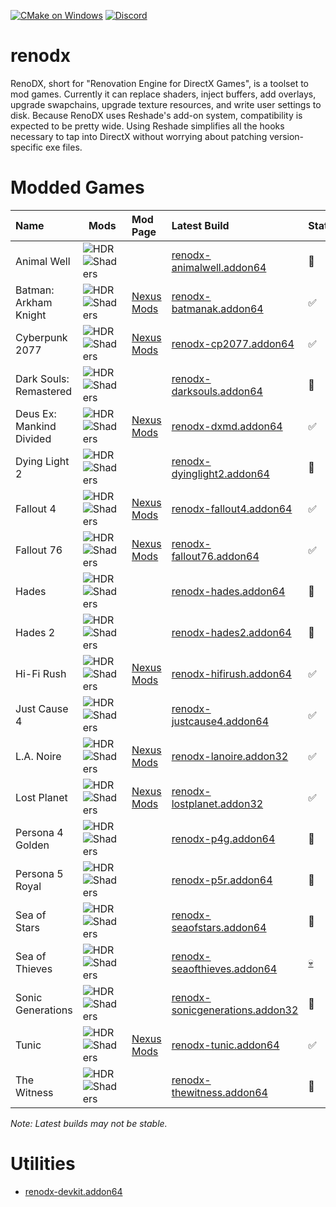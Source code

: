 [![CMake on Windows](https://github.com/clshortfuse/renodx/actions/workflows/cmake-windows.yml/badge.svg)](https://github.com/clshortfuse/renodx/actions/workflows/cmake-windows.yml) [![Discord](https://img.shields.io/discord/1161035767917850784?logo=discord&logoColor=%23fff&label=Discord&labelColor=%235865F2)](https://discord.gg/5WZXDpmbpP)


# renodx
RenoDX, short for "Renovation Engine for DirectX Games", is a toolset to mod games. Currently it can replace shaders, inject buffers, add overlays, upgrade swapchains, upgrade texture resources, and write user settings to disk. Because RenoDX uses Reshade's add-on system, compatibility is expected to be pretty wide. Using Reshade simplifies all the hooks necessary to tap into DirectX without worrying about patching version-specific exe files.


# Modded Games

| Name                     | Mods                                                                                                                                                                                                      | Mod Page                                                                                 | Latest Build                                                                                            | Status                                                     |
| :----------------------- | --------------------------------------------------------------------------------------------------------------------------------------------------------------------------------------------------------- | :--------------------------------------------------------------------------------------- | :------------------------------------------------------------------------------------------------------ | :--------------------------------------------------------- |
| Animal Well              | ![HDR](https://img.shields.io/badge/HDR-Add-blue) ![Shaders](https://img.shields.io/github/directory-file-count/clshortfuse/renodx/src%2Fgames%2Fanimalwell?type=file&extension=hlsl&label=Shaders)       |                                                                                          | [renodx-animalwell.addon64](https://clshortfuse.github.io/renodx/renodx-animalwell.addon64)             | :construction:                                             |
| Batman: Arkham Knight    | ![HDR](https://img.shields.io/badge/HDR-Add-blue) ![Shaders](https://img.shields.io/github/directory-file-count/clshortfuse/renodx/src%2Fgames%2Fbatmanak?type=file&extension=hlsl&label=Shaders)         | [Nexus Mods](https://www.nexusmods.com/batmanarkhamknight/mods/1509)                     | [renodx-batmanak.addon64](https://clshortfuse.github.io/renodx/renodx-batmanak.addon64)                 | :white_check_mark:                                         |
| Cyberpunk 2077           | ![HDR](https://img.shields.io/badge/HDR-Fix-green) ![Shaders](https://img.shields.io/github/directory-file-count/clshortfuse/renodx/src%2Fgames%2Fcp2077?type=file&extension=hlsl&label=Shaders)          | [Nexus Mods](https://www.nexusmods.com/cyberpunk2077/mods/13912)                         | [renodx-cp2077.addon64](https://clshortfuse.github.io/renodx/renodx-cp2077.addon64)                     | :white_check_mark:                                         |
| Dark Souls: Remastered   | ![HDR](https://img.shields.io/badge/HDR-Add-blue) ![Shaders](https://img.shields.io/github/directory-file-count/clshortfuse/renodx/src%2Fgames%2Fdarksouls?type=file&extension=hlsl&label=Shaders)        |                                                                                          | [renodx-darksouls.addon64](https://clshortfuse.github.io/renodx/renodx-darksouls.addon64)               | :construction:                                             |
| Deus Ex: Mankind Divided | ![HDR](https://img.shields.io/badge/HDR-Add-blue) ![Shaders](https://img.shields.io/github/directory-file-count/clshortfuse/renodx/src%2Fgames%2Fdxmd?type=file&extension=hlsl&label=Shaders)             | [Nexus Mods](https://www.nexusmods.com/deusexmankinddivided/mods/28)                     | [renodx-dxmd.addon64](https://clshortfuse.github.io/renodx/renodx-dxmd.addon64)                         | :white_check_mark:                                         |
| Dying Light 2            | ![HDR](https://img.shields.io/badge/HDR-Add-blue) ![Shaders](https://img.shields.io/github/directory-file-count/clshortfuse/renodx/src%2Fgames%2Fdyinglight2?type=file&extension=hlsl&label=Shaders)      |                                                                                          | [renodx-dyinglight2.addon64](https://clshortfuse.github.io/renodx/renodx-dyinglight2.addon64)           | :construction:                                             |
| Fallout 4                | ![HDR](https://img.shields.io/badge/HDR-Add-blue) ![Shaders](https://img.shields.io/github/directory-file-count/clshortfuse/renodx/src%2Fgames%2Ffallout4?type=file&extension=hlsl&label=Shaders)         | [Nexus Mods](https://www.nexusmods.com/fallout4/mods/81123)                              | [renodx-fallout4.addon64](https://clshortfuse.github.io/renodx/renodx-fallout4.addon64)                 | :white_check_mark:                                         |
| Fallout 76               | ![HDR](https://img.shields.io/badge/HDR-Add-blue) ![Shaders](https://img.shields.io/github/directory-file-count/clshortfuse/renodx/src%2Fgames%2Ffallout76?type=file&extension=hlsl&label=Shaders)        | [Nexus Mods](https://www.nexusmods.com/fallout76/mods/2559/)                             | [renodx-fallout76.addon64](https://clshortfuse.github.io/renodx/renodx-fallout76.addon64)               | :white_check_mark:                                         |
| Hades                    | ![HDR](https://img.shields.io/badge/HDR-Add-blue) ![Shaders](https://img.shields.io/github/directory-file-count/clshortfuse/renodx/src%2Fgames%2Fhades?type=file&extension=hlsl&label=Shaders)            |                                                                                          | [renodx-hades.addon64](https://clshortfuse.github.io/renodx/renodx-hades.addon64)                       | :construction:                                             |
| Hades 2                  | ![HDR](https://img.shields.io/badge/HDR-Add-blue) ![Shaders](https://img.shields.io/github/directory-file-count/clshortfuse/renodx/src%2Fgames%2Fhades2?type=file&extension=hlsl&label=Shaders)           |                                                                                          | [renodx-hades2.addon64](https://clshortfuse.github.io/renodx/renodx-hades2.addon64)                     | :construction:                                             |
| Hi-Fi Rush               | ![HDR](https://img.shields.io/badge/HDR-Add-blue) ![Shaders](https://img.shields.io/github/directory-file-count/clshortfuse/renodx/src%2Fgames%2Fhifirush?type=file&extension=hlsl&label=Shaders)         | [Nexus Mods](https://www.nexusmods.com/hifirush/mods/24)                                 | [renodx-hifirush.addon64](https://clshortfuse.github.io/renodx/renodx-hifirush.addon64)                 | :white_check_mark:                                         |
| Just Cause 4             | ![HDR](https://img.shields.io/badge/HDR-Add-blue) ![Shaders](https://img.shields.io/github/directory-file-count/clshortfuse/renodx/src%2Fgames%2Fjustcause4?type=file&extension=hlsl&label=Shaders)       |                                                                                          | [renodx-justcause4.addon64](https://clshortfuse.github.io/renodx/renodx-justcause4.addon64)             | :white_check_mark:                                         |
| L.A. Noire               | ![HDR](https://img.shields.io/badge/HDR-Add-blue) ![Shaders](https://img.shields.io/github/directory-file-count/clshortfuse/renodx/src%2Fgames%2Flanoire?type=file&extension=hlsl&label=Shaders)          | [Nexus Mods](https://www.nexusmods.com/lanoire/mods/6)                                   | [renodx-lanoire.addon32](https://clshortfuse.github.io/renodx/renodx-lanoire.addon32)                   | :white_check_mark:                                         |
| Lost Planet              | ![HDR](https://img.shields.io/badge/HDR-Add-blue) ![Shaders](https://img.shields.io/github/directory-file-count/clshortfuse/renodx/src%2Fgames%2Flanoire?type=file&extension=hlsl&label=Shaders)          | [Nexus Mods](https://www.nexusmods.com/lostplanetextremeconditioncoloniesedition/mods/2) | [renodx-lostplanet.addon32](https://clshortfuse.github.io/renodx/renodx-lostplanet.addon32)             | :white_check_mark:                                         |
| Persona 4 Golden         | ![HDR](https://img.shields.io/badge/HDR-Add-blue) ![Shaders](https://img.shields.io/github/directory-file-count/clshortfuse/renodx/src%2Fgames%2Fp4g?type=file&extension=hlsl&label=Shaders)              |                                                                                          | [renodx-p4g.addon64](https://clshortfuse.github.io/renodx/renodx-p4g.addon64)                           | :construction:                                             |
| Persona 5 Royal          | ![HDR](https://img.shields.io/badge/HDR-Add-blue) ![Shaders](https://img.shields.io/github/directory-file-count/clshortfuse/renodx/src%2Fgames%2Fp5r?type=file&extension=hlsl&label=Shaders)              |                                                                                          | [renodx-p5r.addon64](https://clshortfuse.github.io/renodx/renodx-p5r.addon64)                           | :construction:                                             |
| Sea of Stars             | ![HDR](https://img.shields.io/badge/HDR-Add-blue) ![Shaders](https://img.shields.io/github/directory-file-count/clshortfuse/renodx/src%2Fgames%2Fseaofstars?type=file&extension=hlsl&label=Shaders)       |                                                                                          | [renodx-seaofstars.addon64](https://clshortfuse.github.io/renodx/renodx-seaofstars.addon64)             | :construction:                                             |
| Sea of Thieves           | ![HDR](https://img.shields.io/badge/HDR-Fix-green) ![Shaders](https://img.shields.io/github/directory-file-count/clshortfuse/renodx/src%2Fgames%2Fseaofthieves?type=file&extension=hlsl&label=Shaders)    |                                                                                          | [renodx-seaofthieves.addon64](https://clshortfuse.github.io/renodx/renodx-seaofthieves.addon64)         | [:skull:](# "No longer supported because Easy Anti-Cheat") |
| Sonic Generations        | ![HDR](https://img.shields.io/badge/HDR-Add-blue) ![Shaders](https://img.shields.io/github/directory-file-count/clshortfuse/renodx/src%2Fgames%2Fsonicgenerations?type=file&extension=hlsl&label=Shaders) |                                                                                          | [renodx-sonicgenerations.addon32](https://clshortfuse.github.io/renodx/renodx-sonicgenerations.addon32) | :construction:                                             |
| Tunic                    | ![HDR](https://img.shields.io/badge/HDR-Add-blue) ![Shaders](https://img.shields.io/github/directory-file-count/clshortfuse/renodx/src%2Fgames%2Ftunic?type=file&extension=hlsl&label=Shaders)            | [Nexus Mods](https://www.nexusmods.com/tunic/mods/8)                                     | [renodx-tunic.addon64](https://clshortfuse.github.io/renodx/renodx-tunic.addon64)                       | :white_check_mark:                                         |
| The Witness              | ![HDR](https://img.shields.io/badge/HDR-Add-blue) ![Shaders](https://img.shields.io/github/directory-file-count/clshortfuse/renodx/src%2Fgames%2Fthewitness?type=file&extension=hlsl&label=Shaders)       |                                                                                          | [renodx-thewitness.addon64](https://clshortfuse.github.io/renodx/renodx-tunic.addon64)                  | :construction:                                             |

*Note: Latest builds may not be stable.*

# Utilities

* [renodx-devkit.addon64](https://clshortfuse.github.io/renodx/renodx-devkit.addon64)

